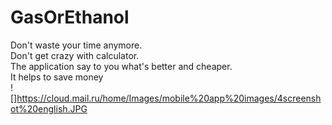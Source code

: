 # GasOrEthanol
Don't waste your time anymore.<br>
Don't get crazy with calculator.<br>
The application say to you what's better and cheaper.<br>
It helps  to save money<br>
![]https://cloud.mail.ru/home/Images/mobile%20app%20images/4screenshot%20english.JPG

